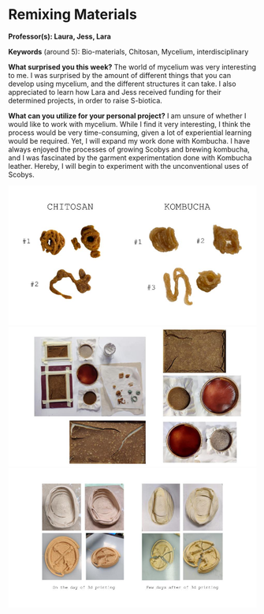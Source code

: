 # Remixing Materials

**Professor(s): Laura, Jess, Lara**

**Keywords** (around 5): Bio-materials, Chitosan, Mycelium, interdisciplinary

**What surprised you this week?**
The world of mycelium was very interesting to me. I was surprised by the amount of different things that you can develop using mycelium, and the different structures it can take. I also appreciated to learn how Lara and Jess received funding for their determined projects, in order to raise S-biotica. 

**What can you utilize for your personal project?**
I am unsure of whether I would like to work with mycelium. While I find it very interesting, I think the process would be very time-consuming, given a lot of experiential learning would be required. Yet, I will expand my work done with Kombucha. I have always enjoyed the processes of growing Scobys and brewing kombucha, and I was fascinated by the garment experimentation done with Kombucha leather. Hereby, I will begin to experiment with the unconventional uses of Scobys. 

![Design Space](../images/DMJ1.jpg)
![Design Space](../images/DMJ2.jpg)
![Design Space](../images/DMJ3.jpg)



